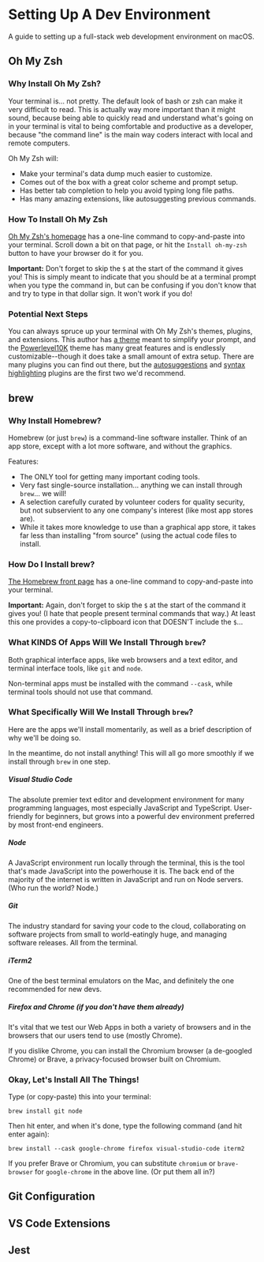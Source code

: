 # Setting Up A Dev Environment

A guide to setting up a full-stack web development environment on macOS.

## Oh My Zsh

### Why Install Oh My Zsh?

Your terminal is... not pretty. The default look of bash or zsh can make it very difficult to read. This is actually way more important than it might sound, because being able to quickly read and understand what's going on in your terminal is vital to being comfortable and productive as a developer, because "the command line" is the main way coders interact with local and remote computers.

Oh My Zsh will:

- Make your terminal's data dump much easier to customize.
- Comes out of the box with a great color scheme and prompt setup.
- Has better tab completion to help you avoid typing long file paths.
- Has many amazing extensions, like autosuggesting previous commands.

### How To Install Oh My Zsh

[Oh My Zsh's homepage](https://ohmyz.sh/) has a one-line command to copy-and-paste into your terminal. Scroll down a bit on that page, or hit the `Install oh-my-zsh` button to have your browser do it for you.

**Important:** Don't forget to skip the `$` at the start of the command it gives you! This is simply meant to indicate that you should be at a terminal prompt when you type the command in, but can be confusing if you don't know that and try to type in that dollar sign. It won't work if you do!

### Potential Next Steps

You can always spruce up your terminal with Oh My Zsh's themes, plugins, and extensions. This author has [a theme](https://www.github.com/abbreviatedman/dangerroom) meant to simplify your prompt, and the [Powerlevel10K](https://github.com/romkatv/powerlevel10k) theme has many great features and is endlessly customizable--though it does take a small amount of extra setup. There are many plugins you can find out there, but the [autosuggestions](https://github.com/zsh-users/zsh-autosuggestions) and [syntax highlighting](https://github.com/zsh-users/zsh-syntax-highlighting) plugins are the first two we'd recommend.

## brew

### Why Install Homebrew?

Homebrew (or just `brew`) is a command-line software installer. Think of an app store, except with a lot more software, and without the graphics.

Features:

- The ONLY tool for getting many important coding tools.
- Very fast single-source installation... anything we can install through `brew`... we will!
- A selection carefully curated by volunteer coders for quality security, but not subservient to any one company's interest (like most app stores are).
- While it takes more knowledge to use than a graphical app store, it takes far less than installing "from source" (using the actual code files to install.

### How Do I Install brew?

[The Homebrew front page](https://brew.sh/) has a one-line command to copy-and-paste into your terminal.

**Important:** Again, don't forget to skip the `$` at the start of the command it gives you! (I hate that people present terminal commands that way.) At least this one provides a copy-to-clipboard icon that DOESN'T include the `$`...

### What KINDS Of Apps Will We Install Through `brew`?

Both graphical interface apps, like web browsers and a text editor, and terminal interface tools, like `git` and `node`.

Non-terminal apps must be installed with the command `--cask`, while terminal tools should not use that command.

### What Specifically Will We Install Through `brew`?

Here are the apps we'll install momentarily, as well as a brief description of why we'll be doing so.

In the meantime, do not install anything! This will all go more smoothly if we install through `brew` in one step.

##### Visual Studio Code

The absolute premier text editor and development environment for many programming languages, most especially JavaScript and TypeScript. User-friendly for beginners, but grows into a powerful dev environment preferred by most front-end engineers.

##### Node

A JavaScript environment run locally through the terminal, this is the tool that's made JavaScript into the powerhouse it is. The back end of the majority of the internet is written in JavaScript and run on Node servers. (Who run the world? Node.)

##### Git

The industry standard for saving your code to the cloud, collaborating on software projects from small to world-eatingly huge, and managing software releases. All from the terminal.

##### iTerm2

One of the best terminal emulators on the Mac, and definitely the one recommended for new devs.

##### Firefox and Chrome (if you don't have them already)

It's vital that we test our Web Apps in both a variety of browsers and in the browsers that our users tend to use (mostly Chrome).

If you dislike Chrome, you can install the Chromium browser (a de-googled Chrome) or Brave, a privacy-focused browser built on Chromium.

### Okay, Let's Install All The Things!

Type (or copy-paste) this into your terminal:

`brew install git node`

Then hit enter, and when it's done, type the following command (and hit enter again):

`brew install --cask google-chrome firefox visual-studio-code iterm2`

If you prefer Brave or Chromium, you can substitute `chromium` or `brave-browser` for `google-chrome` in the above line. (Or put them all in?)

## Git Configuration

## VS Code Extensions

## Jest
